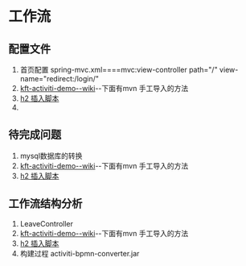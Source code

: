 # 工作流

## 配置文件
1. 首页配置 spring-mvc.xml====mvc:view-controller path="/" view-name="redirect:/login/" 
2. [kft-activiti-demo--wiki](https://github.com/henryyan/kft-activiti-demo/wiki)--下面有mvn 手工导入的方法
3. [h2 插入脚本](https://github.com/henryyan/kft-activiti-demo/blob/master/src/main/resources/sql/h2/data.sql)
4. 


## 待完成问题
1. mysql数据库的转换
2. [kft-activiti-demo--wiki](https://github.com/henryyan/kft-activiti-demo/wiki)--下面有mvn 手工导入的方法
3. [h2 插入脚本](https://github.com/henryyan/kft-activiti-demo/blob/master/src/main/resources/sql/h2/data.sql)


## 工作流结构分析
1. LeaveController
2. [kft-activiti-demo--wiki](https://github.com/henryyan/kft-activiti-demo/wiki)--下面有mvn 手工导入的方法
3. [h2 插入脚本](https://github.com/henryyan/kft-activiti-demo/blob/master/src/main/resources/sql/h2/data.sql)
4. 构建过程 activiti-bpmn-converter.jar
